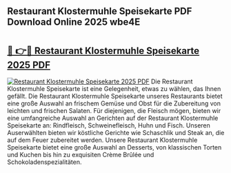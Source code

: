 ## Restaurant Klostermuhle Speisekarte PDF Download Online 2025 wbe4E

# <h2><a href="http://gcdqofu.nevu.top/?p=Restaurant+Klostermuhle+Speisekarte">🔗 👉🔴 Restaurant Klostermuhle Speisekarte 2025 PDF</a></h2>

[![Restaurant Klostermuhle Speisekarte 2025 PDF](https://i.imgur.com/dBaPXMq.png)](http://gcdqofu.nevu.top/?p=Restaurant+Klostermuhle+Speisekarte)
Die Restaurant Klostermuhle Speisekarte ist eine Gelegenheit, etwas zu wählen, das Ihnen gefällt. Die Restaurant Klostermuhle Speisekarte unseres Restaurants bietet eine große Auswahl an frischem Gemüse und Obst für die Zubereitung von leichten und frischen Salaten. Für diejenigen, die Fleisch mögen, bieten wir eine umfangreiche Auswahl an Gerichten auf der Restaurant Klostermuhle Speisekarte an: Rindfleisch, Schweinefleisch, Huhn und Fisch. Unseren Auserwählten bieten wir köstliche Gerichte wie Schaschlik und Steak an, die auf dem Feuer zubereitet werden. Unsere Restaurant Klostermuhle Speisekarte bietet eine große Auswahl an Desserts, von klassischen Torten und Kuchen bis hin zu exquisiten Crème Brûlée und Schokoladenspezialitäten.
